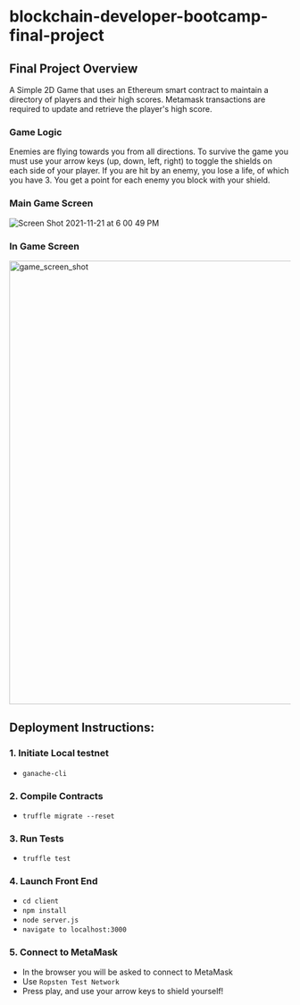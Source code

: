 # blockchain-developer-bootcamp-final-project

## Final Project Overview
A Simple 2D Game that uses an Ethereum smart contract to maintain a directory of players and their high scores. 
Metamask transactions are required to update and retrieve the player's high score.

### Game Logic
Enemies are flying towards you from all directions. To survive the game you must use your arrow keys (up, down, left, right) to toggle the shields on each side of your player. If you are hit by an enemy, you lose a life, of which you have 3. You get a point for each enemy you block with your shield. 

### Main Game Screen
![Screen Shot 2021-11-21 at 6 00 49 PM](https://user-images.githubusercontent.com/6632748/142782520-01b60ed1-2ff1-4ff8-90dc-5ba17b6ae54c.png)


### In Game Screen 
<img width="793" alt="game_screen_shot" src="https://user-images.githubusercontent.com/6632748/142782572-f06fcf31-cfe0-4587-b8a1-356ae534d5af.png">


## Deployment Instructions:
### 1. Initiate Local testnet
- ``` ganache-cli ```

### 2. Compile Contracts
- ``` truffle migrate --reset ```

### 3. Run Tests
- ```truffle test```

### 4. Launch Front End
- ``` cd client ```
- ``` npm install ```
- ``` node server.js ```
- ``` navigate to localhost:3000 ```

### 5. Connect to MetaMask
- In the browser you will be asked to connect to MetaMask
- Use `Ropsten Test Network`
- Press play, and use your arrow keys to shield yourself!


